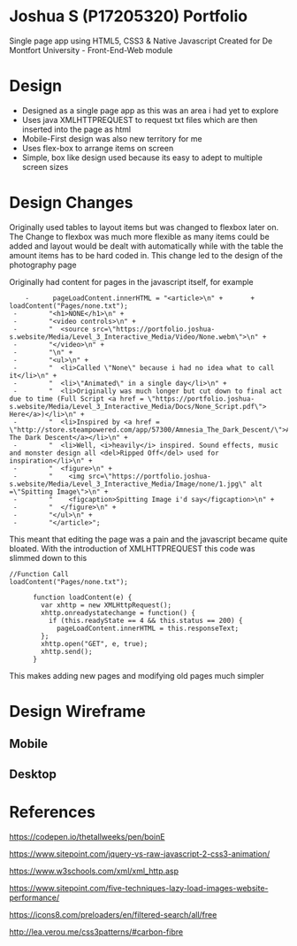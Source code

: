 


Joshua S (P17205320) Portfolio
=======

Single page app using HTML5, CSS3 & Native Javascript
Created for De Montfort University - Front-End-Web module


Design
======
 - Designed as a single page app as this was an area i had yet to explore
 - Uses java XMLHTTPREQUEST to request txt files which are then inserted into the page as html
 - Mobile-First design was also new territory for me
 - Uses flex-box to arrange items on screen
 - Simple, box like design used because its easy to adept to multiple screen sizes


Design Changes
==============

 Originally used tables to layout items but was changed to flexbox later on. The Change to flexbox was much more flexible as many items could be added and layout would be dealt with automatically while with the table the amount items has to be hard coded in. This change led to the design of the photography page
 
 Originally had content for pages in the javascript itself, for example
 

        -      pageLoadContent.innerHTML = "<article>\n" +		 +      loadContent("Pages/none.txt");
     -        "<h1>NONE</h1>\n" +		
     -        "<video controls>\n" +		
     -        "  <source src=\"https://portfolio.joshua-s.website/Media/Level_3_Interactive_Media/Video/None.webm\">\n" +		
     -        "</video>\n" +		
     -        "\n" +		
     -        "<ul>\n" +		
     -        "  <li>Called \"None\" because i had no idea what to call it</li>\n" +		
     -        "  <li>\"Animated\" in a single day</li>\n" +		
     -        "  <li>Originally was much longer but cut down to final act due to time (Full Script <a href = \"https://portfolio.joshua-s.website/Media/Level_3_Interactive_Media/Docs/None_Script.pdf\"> Here</a>)</li>\n" +		
     -        "  <li>Inspired by <a href = \"http://store.steampowered.com/app/57300/Amnesia_The_Dark_Descent/\">Amnesia: The Dark Descent</a></li>\n" +		
     -        "  <li>Well, <i>heavily</i> inspired. Sound effects, music and monster design all <del>Ripped Off</del> used for inspiration</li>\n" +		
     -        "  <figure>\n" +		
     -        "    <img src=\"https://portfolio.joshua-s.website/Media/Level_3_Interactive_Media/Image/none/1.jpg\" alt =\"Spitting Image\">\n" +		
     -        "    <figcaption>Spitting Image i'd say</figcaption>\n" +		
     -        "  </figure>\n" +		
     -        "</ul>\n" +		
     -        "</article>";
This meant that editing the page was a pain and the javascript became quite bloated. With the introduction of XMLHTTPREQUEST this code was slimmed down to this

    //Function Call
    loadContent("Pages/none.txt");
          
          function loadContent(e) {
            var xhttp = new XMLHttpRequest();
            xhttp.onreadystatechange = function() {
              if (this.readyState == 4 && this.status == 200) {
                pageLoadContent.innerHTML = this.responseText;
            };
            xhttp.open("GET", e, true);
            xhttp.send();
          }
This makes adding new pages and modifying old pages much simpler

Design Wireframe
==========
## Mobile

## Desktop


References
==========

https://codepen.io/thetallweeks/pen/boinE 

https://www.sitepoint.com/jquery-vs-raw-javascript-2-css3-animation/

https://www.w3schools.com/xml/xml_http.asp

https://www.sitepoint.com/five-techniques-lazy-load-images-website-performance/

https://icons8.com/preloaders/en/filtered-search/all/free

http://lea.verou.me/css3patterns/#carbon-fibre

